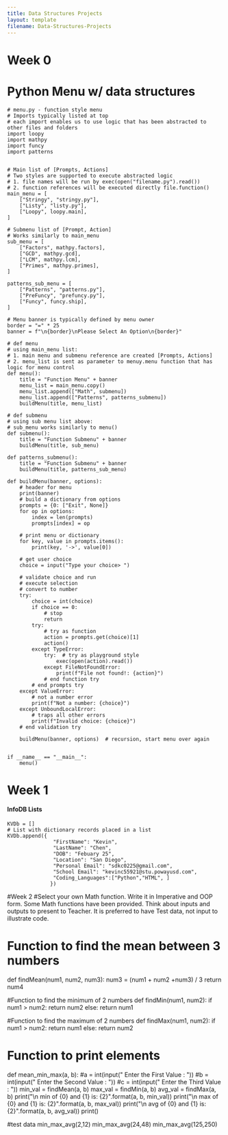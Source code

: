 ```yaml
---
title: Data Structures Projects
layout: template
filename: Data-Structures-Projects
--- 
```


# Week 0

# Python Menu w/ data structures 

```aidl
# menu.py - function style menu
# Imports typically listed at top
# each import enables us to use logic that has been abstracted to other files and folders
import loopy
import mathpy
import funcy
import patterns


# Main list of [Prompts, Actions]
# Two styles are supported to execute abstracted logic
# 1. file names will be run by exec(open("filename.py").read())
# 2. function references will be executed directly file.function()
main_menu = [
    ["Stringy", "stringy.py"],
    ["Listy", "listy.py"],
    ["Loopy", loopy.main],
]

# Submenu list of [Prompt, Action]
# Works similarly to main_menu
sub_menu = [
    ["Factors", mathpy.factors],
    ["GCD", mathpy.gcd],
    ["LCM", mathpy.lcm],
    ["Primes", mathpy.primes],
]

patterns_sub_menu = [
    ["Patterns", "patterns.py"],
    ["PreFuncy", "prefuncy.py"],
    ["Funcy", funcy.ship],
]

# Menu banner is typically defined by menu owner
border = "=" * 25
banner = f"\n{border}\nPlease Select An Option\n{border}"

# def menu
# using main_menu list:
# 1. main menu and submenu reference are created [Prompts, Actions]
# 2. menu_list is sent as parameter to menuy.menu function that has logic for menu control
def menu():
    title = "Function Menu" + banner
    menu_list = main_menu.copy()
    menu_list.append(["Math", submenu])
    menu_list.append(["Patterns", patterns_submenu])
    buildMenu(title, menu_list)

# def submenu
# using sub menu list above:
# sub_menu works similarly to menu()
def submenu():
    title = "Function Submenu" + banner
    buildMenu(title, sub_menu)

def patterns_submenu():
    title = "Function Submenu" + banner
    buildMenu(title, patterns_sub_menu)

def buildMenu(banner, options):
    # header for menu
    print(banner)
    # build a dictionary from options
    prompts = {0: ["Exit", None]}
    for op in options:
        index = len(prompts)
        prompts[index] = op

    # print menu or dictionary
    for key, value in prompts.items():
        print(key, '->', value[0])

    # get user choice
    choice = input("Type your choice> ")

    # validate choice and run
    # execute selection
    # convert to number
    try:
        choice = int(choice)
        if choice == 0:
            # stop
            return
        try:
            # try as function
            action = prompts.get(choice)[1]
            action()
        except TypeError:
            try:  # try as playground style
                exec(open(action).read())
            except FileNotFoundError:
                print(f"File not found!: {action}")
            # end function try
        # end prompts try
    except ValueError:
        # not a number error
        print(f"Not a number: {choice}")
    except UnboundLocalError:
        # traps all other errors
        print(f"Invalid choice: {choice}")
    # end validation try

    buildMenu(banner, options)  # recursion, start menu over again


if __name__ == "__main__":
    menu()
```

# Week 1 
#### InfoDB Lists
```aidl
KVDb = []
# List with dictionary records placed in a list  
KVDb.append({  
               "FirstName": "Kevin",  
               "LastName": "Chen",  
               "DOB": "Febuary 25",  
               "Location": "San Diego",  
               "Personal Email": "sdkc0225@gmail.com",  
               "School Email": "kevinc55921@stu.powayusd.com",  
               "Coding_Languages":["Python","HTML", ]  
              })  
```

#Week 2 
#Select your own Math function. Write it in Imperative and OOP form. Some Math functions have been provided. Think about inputs and outputs to present to Teacher. It is preferred to have Test data, not input to illustrate code.

# Function to find the mean between 3 numbers
def findMean(num1, num2, num3):
    num3 = (num1 + num2 +num3) / 3
    return num4

#Function to find the minimum of 2 numbers
def findMin(num1, num2):
    if num1 > num2:
      return num2
    else:
      return num1
      
#Function to find the maximum of 2 numbers
def findMax(num1, num2):
    if num1 > num2:
      return num1
    else:
      return num2

# Function to print elements
def mean_min_max(a, b):
    #a = int(input(" Enter the First Value : "))
    #b = int(input(" Enter the Second Value : "))
    #c = int(input(" Enter the Third Value : "))
    min_val = findMean(a, b)
    max_val = findMin(a, b)
    avg_val = findMax(a, b)
    print("\n min of {0} and {1} is: {2}".format(a, b, min_val))
    print("\n max of {0} and {1} is: {2}".format(a, b, max_val))
    print("\n avg of {0} and {1} is: {2}".format(a, b, avg_val))
    print()

#test data 
min_max_avg(2,12)
min_max_avg(24,48)
min_max_avg(125,250)
